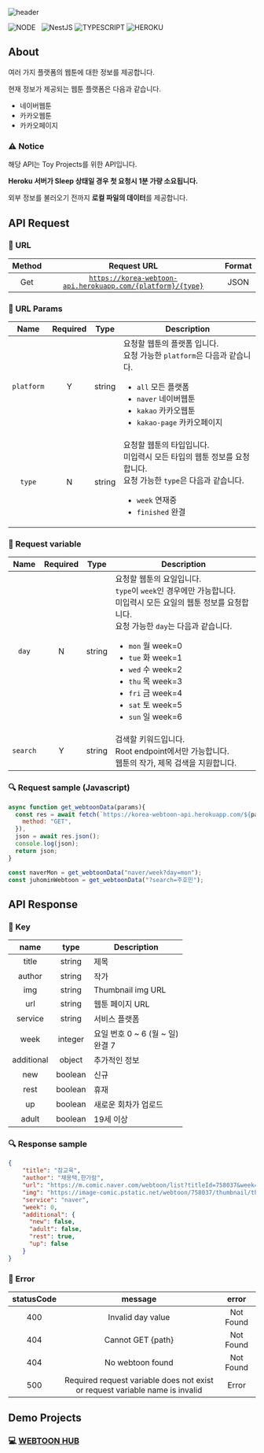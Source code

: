 ![header](https://capsule-render.vercel.app/api?type=rect&color=gradient&height=100&section=header&text=Korea%20Webtoon%20API&fontSize=40&fontAlign=50&fontAlignY=50)

![NODE](https://img.shields.io/badge/Node.js-339933?style=flat-square&logo=Node.js&logoColor=white)&nbsp;&nbsp;&nbsp;![NestJS](https://img.shields.io/badge/NestJS-E0234E?style=flat-square&logo=NestJS&logoColor=white) ![TYPESCRIPT](https://img.shields.io/badge/Typescript-3178c6?style=flat-square&logo=typescript&logoColor=white) ![HEROKU](https://img.shields.io/badge/Heroku-430098?style=flat-square&logo=Heroku&logoColor=white)

## About

여러 가지 플랫폼의 웹툰에 대한 정보를 제공합니다.

현재 정보가 제공되는 웹툰 플랫폼은 다음과 같습니다.

- 네이버웹툰
- 카카오웹툰
- 카카오페이지

### ⚠️ Notice

해당 API는 Toy Projects를 위한 API입니다.

**Heroku 서버가 Sleep 상태일 경우 첫 요청시 1분 가량 소요됩니다.**

외부 정보를 불러오기 전까지 **로컬 파일의 데이터**를 제공합니다.

## API Request

### 📌 URL

  | Method | Request URL | Format |
  |:------:|:-----------:|:------:|
  | Get | [`https://korea-webtoon-api.herokuapp.com/{platform}/{type}`](https://korea-webtoon-api.herokuapp.com/all/week?day=fri) | JSON |

### 📩 URL Params

  | Name       | Required | Type | Description |
  |:----------:|:--------:|:----:| ----------- |
  | `platform` | Y | string | 요청할 웹툰의 플랫폼 입니다.<br/>요청 가능한 `platform`은 다음과 같습니다.<ul><li>`all` 모든 플랫폼</li><li>`naver` 네이버웹툰</li><li>`kakao` 카카오웹툰</li><li>`kakao-page` 카카오페이지</li></ul> |
  | `type` | N | string | 요청할 웹툰의 타입입니다.<br/>미입력시 모든 타입의 웹툰 정보를 요청합니다.<br/>요청 가능한 `type`은 다음과 같습니다.<ul><li>`week` 연재중</li><li>`finished` 완결</li></ul> |


### 🔖 Request variable
  | Name | Required | Type | Description |
  |:----:|:--------:|:----:| ----------- |
  | `day` | N | string | 요청할 웹툰의 요일입니다.<br/>`type`이 `week`인 경우에만 가능합니다.<br/>미입력시 모든 요일의 웹툰 정보를 요청합니다.</br>요청 가능한 `day`는 다음과 같습니다.<ul><li>`mon` 월 week=0</li><li>`tue` 화 week=1</li><li>`wed` 수 week=2</li><li>`thu` 목 week=3</li><li>`fri` 금 week=4</li><li>`sat` 토 week=5</li><li>`sun` 일 week=6</li></ul> |
  | `search` | Y | string | 검색할 키워드입니다.<br/> Root endpoint에서만 가능합니다.<br/> 웹툰의 작가, 제목 검색을 지원합니다. |

### 🔍 Request sample (Javascript)
  ```javascript
  async function get_webtoonData(params){
    const res = await fetch(`https://korea-webtoon-api.herokuapp.com/${params}`, {
      method: "GET",
    }),
    json = await res.json();
    console.log(json);
    return json;
  }

  const naverMon = get_webtoonData("naver/week?day=mon");
  const juhominWebtoon = get_webtoonData("?search=주호민");
  
  ```
## API Response

### 🔑 Key

  | name | type | Description |
  |:----:|:----:| ----------- |
  | title | string | 제목 |
  | author | string | 작가 |
  | img | string | Thumbnail img URL |
  | url | string | 웹툰 페이지 URL |
  | service | string | 서비스 플랫폼 |
  | week | integer  | 요일 번호 0 ~ 6 (월 ~ 일)<br/>완결 7 |
  | additional | object | 추가적인 정보 |
  | new | boolean | 신규 |
  | rest | boolean | 휴재 |
  | up | boolean | 새로운 회차가 업로드 |
  | adult | boolean | 19세 이상  |

### 🔍 Response sample
  ```JSON
  {
      "title": "참교육",
      "author": "채용택,한가람",
      "url": "https://m.comic.naver.com/webtoon/list?titleId=758037&week=mon",
      "img": "https://image-comic.pstatic.net/webtoon/758037/thumbnail/thumbnail_IMAG19_67290a02-fe7f-448d-aed9-6ec88e558088.jpg",
      "service": "naver",
      "week": 0,
      "additional": {
        "new": false,
        "adult": false,
        "rest": true,
        "up": false
      }
  }
  ```

### 🐛 Error

  | statusCode | message | error |
  |:----------:|:-------:|:-----:|
  | 400 | Invalid day value | Not Found |
  | 404 | Cannot GET {path} | Not Found |
  | 404 | No webtoon found | Not Found |
  | 500 | Required request variable does not exist or request variable name is invalid | Error |
  

## Demo Projects

### 💻 [WEBTOON HUB](https://github.com/HyeokjaeLee/webtoon-hub)